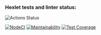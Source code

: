 ### Hexlet tests and linter status:
![Actions Status](/workflows/hexlet-check/badge.svg)

[![NodeCI](https://github.com/kosarova/frontend-project-lvl1/tree/main/.github/workflows/NodeCI/badge.svg)](https://github.com/kosarova/frontend-project-lvl1/actions)
[![Maintainability](https://api.codeclimate.com/v1/badges/81d1e468cf41db4bab88/maintainability)](https://codeclimate.com/github/kosarova/frontend-project-lvl1/maintainability)
[![Test Coverage](https://api.codeclimate.com/v1/badges/81d1e468cf41db4bab88/test_coverage)](https://codeclimate.com/github/kosarova/frontend-project-lvl1/test_coverage)